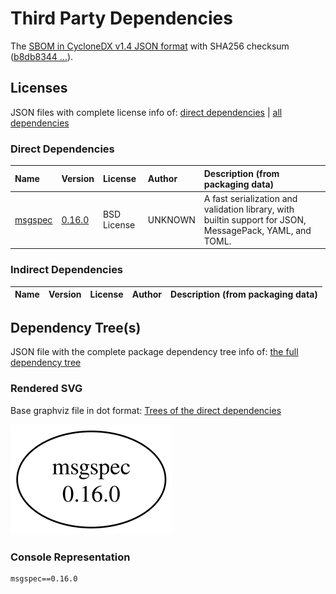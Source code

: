 # Third Party Dependencies

<!--[[[fill sbom_sha256()]]]-->
The [SBOM in CycloneDX v1.4 JSON format](https://git.sr.ht/~sthagen/synkronoida/blob/default/etc/sbom/cdx.json) with SHA256 checksum ([b8db8344 ...](https://git.sr.ht/~sthagen/synkronoida/blob/default/etc/sbom/cdx.json.sha256 "sha256:b8db83440b71d92f6c0f1d79034d4e77b5ac8c8d95ede354e76e670bf501a6d4")).
<!--[[[end]]] (checksum: a863ce0856b5e32f12a45ebc1648a53c)-->
## Licenses 

JSON files with complete license info of: [direct dependencies](direct-dependency-licenses.json) | [all dependencies](all-dependency-licenses.json)

### Direct Dependencies

<!--[[[fill direct_dependencies_table()]]]-->
| Name                                        | Version                                            | License     | Author  | Description (from packaging data)                                                                        |
|:--------------------------------------------|:---------------------------------------------------|:------------|:--------|:---------------------------------------------------------------------------------------------------------|
| [msgspec](https://jcristharif.com/msgspec/) | [0.16.0](https://pypi.org/project/msgspec/0.16.0/) | BSD License | UNKNOWN | A fast serialization and validation library, with builtin support for JSON, MessagePack, YAML, and TOML. |
<!--[[[end]]] (checksum: 5c1cd2f0d95c6f6c21a218cb4eac68f2)-->

### Indirect Dependencies

<!--[[[fill indirect_dependencies_table()]]]-->
| Name | Version | License | Author | Description (from packaging data) |
|:-----|:--------|:--------|:-------|:----------------------------------|
<!--[[[end]]] (checksum: 8a87b89207db0be2864af66f9266660c)-->

## Dependency Tree(s)

JSON file with the complete package dependency tree info of: [the full dependency tree](package-dependency-tree.json)

### Rendered SVG

Base graphviz file in dot format: [Trees of the direct dependencies](package-dependency-tree.dot.txt)

<img src="./package-dependency-tree.svg" alt="Trees of the direct dependencies" title="Trees of the direct dependencies"/>

### Console Representation

<!--[[[fill dependency_tree_console_text()]]]-->
````console
msgspec==0.16.0
````
<!--[[[end]]] (checksum: 65c530d389ea3bf9a288fd12fdb4b161)-->
